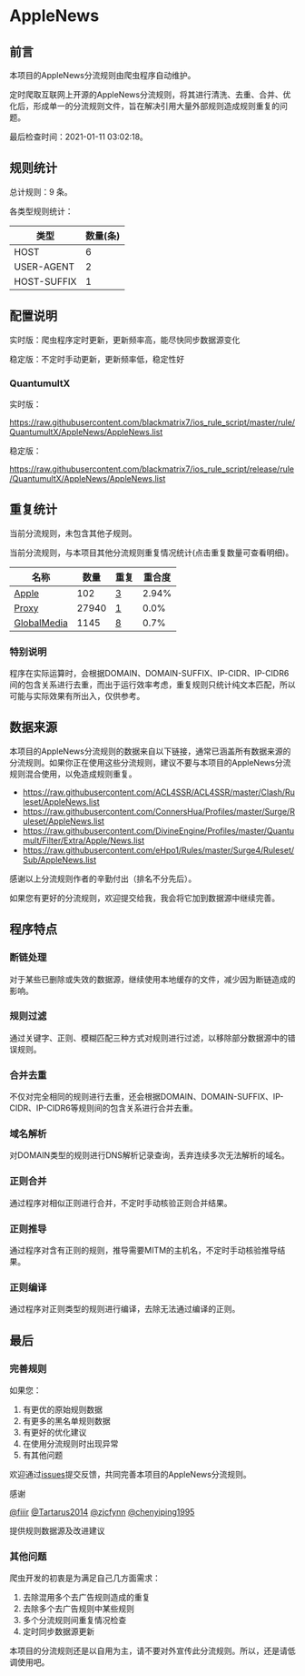 # AppleNews

## 前言

本项目的AppleNews分流规则由爬虫程序自动维护。

定时爬取互联网上开源的AppleNews分流规则，将其进行清洗、去重、合并、优化后，形成单一的分流规则文件，旨在解决引用大量外部规则造成规则重复的问题。



最后检查时间：2021-01-11 03:02:18。

## 规则统计

总计规则：9 条。

各类型规则统计：

| 类型 | 数量(条) |
| ---- | ---- |
| HOST | 6 |
| USER-AGENT | 2 |
| HOST-SUFFIX | 1 |
## 配置说明

实时版：爬虫程序定时更新，更新频率高，能尽快同步数据源变化

稳定版：不定时手动更新，更新频率低，稳定性好

### QuantumultX 
实时版：

https://raw.githubusercontent.com/blackmatrix7/ios_rule_script/master/rule/QuantumultX/AppleNews/AppleNews.list

稳定版：

https://raw.githubusercontent.com/blackmatrix7/ios_rule_script/release/rule/QuantumultX/AppleNews/AppleNews.list

## 重复统计


当前分流规则，未包含其他子规则。


当前分流规则，与本项目其他分流规则重复情况统计(点击重复数量可查看明细)。



| 名称 | 数量 | 重复 | 重合度 |
| ---- | ---- | ---- | ------ |
|  [Apple](https://github.com/blackmatrix7/ios_rule_script/tree/master/rule/QuantumultX/Apple)    | 102   | [3](https://raw.githubusercontent.com/blackmatrix7/ios_rule_script/master/rule/QuantumultX/AppleNews/AppleNews_Repeat.list)   |   2.94% |
|  [Proxy](https://github.com/blackmatrix7/ios_rule_script/tree/master/rule/QuantumultX/Proxy)    | 27940   | [1](https://raw.githubusercontent.com/blackmatrix7/ios_rule_script/master/rule/QuantumultX/AppleNews/AppleNews_Repeat.list)   |   0.0% |
|  [GlobalMedia](https://github.com/blackmatrix7/ios_rule_script/tree/master/rule/QuantumultX/GlobalMedia)    | 1145   | [8](https://raw.githubusercontent.com/blackmatrix7/ios_rule_script/master/rule/QuantumultX/AppleNews/AppleNews_Repeat.list)   |   0.7% |
### 特别说明
程序在实际运算时，会根据DOMAIN、DOMAIN-SUFFIX、IP-CIDR、IP-CIDR6间的包含关系进行去重，而出于运行效率考虑，重复规则只统计纯文本匹配，所以可能与实际效果有所出入，仅供参考。

## 数据来源

本项目的AppleNews分流规则的数据来自以下链接，通常已涵盖所有数据来源的分流规则。如果你正在使用这些分流规则，建议不要与本项目的AppleNews分流规则混合使用，以免造成规则重复。

- https://raw.githubusercontent.com/ACL4SSR/ACL4SSR/master/Clash/Ruleset/AppleNews.list
- https://raw.githubusercontent.com/ConnersHua/Profiles/master/Surge/Ruleset/AppleNews.list
- https://raw.githubusercontent.com/DivineEngine/Profiles/master/Quantumult/Filter/Extra/Apple/News.list
- https://raw.githubusercontent.com/eHpo1/Rules/master/Surge4/Ruleset/Sub/AppleNews.list


感谢以上分流规则作者的辛勤付出（排名不分先后）。

如果您有更好的分流规则，欢迎提交给我，我会将它加到数据源中继续完善。

## 程序特点

### 断链处理

对于某些已删除或失效的数据源，继续使用本地缓存的文件，减少因为断链造成的影响。

### 规则过滤

通过关键字、正则、模糊匹配三种方式对规则进行过滤，以移除部分数据源中的错误规则。

### 合并去重

不仅对完全相同的规则进行去重，还会根据DOMAIN、DOMAIN-SUFFIX、IP-CIDR、IP-CIDR6等规则间的包含关系进行合并去重。

### 域名解析

对DOMAIN类型的规则进行DNS解析记录查询，丢弃连续多次无法解析的域名。

### 正则合并

通过程序对相似正则进行合并，不定时手动核验正则合并结果。

### 正则推导

通过程序对含有正则的规则，推导需要MITM的主机名，不定时手动核验推导结果。

### 正则编译

通过程序对正则类型的规则进行编译，去除无法通过编译的正则。

## 最后

### 完善规则

如果您：

1. 有更优的原始规则数据
2. 有更多的黑名单规则数据
3. 有更好的优化建议
4. 在使用分流规则时出现异常
5. 有其他问题

欢迎通过[issues](https://github.com/blackmatrix7/ios_rule_script/issues/new)提交反馈，共同完善本项目的AppleNews分流规则。

感谢

[@fiiir](https://github.com/fiiir) [@Tartarus2014](https://github.com/Tartarus2014) [@zjcfynn](https://github.com/zjcfynn) [@chenyiping1995](https://github.com/chenyiping1995) 

提供规则数据源及改进建议

### 其他问题

爬虫开发的初衷是为满足自己几方面需求：

1. 去除混用多个去广告规则造成的重复
2. 去除多个去广告规则中某些规则
3. 多个分流规则间重复情况检查
4. 定时同步数据源更新

本项目的分流规则还是以自用为主，请不要对外宣传此分流规则。所以，还是请低调使用吧。